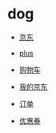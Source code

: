 # dog


<div id = "首"></div>
<script src = "../js/首.js"></script>


* [京东](https://m.jd.com/)
* [plus](https://plus.m.jd.com/index)



* [购物车](https://p.m.jd.com/cart/cart.action)
* [我的京东](https://home.m.jd.com/myJd/newhome.action)
* [订单](https://trade.m.jd.com/order/orderlist_jdm.shtml)
* [优惠券](https://wqs.jd.com/my/coupon/jd.shtml)
